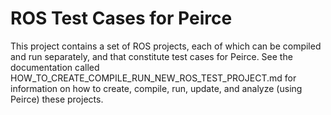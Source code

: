# ROS Test Cases for Peirce

This project contains a set of ROS projects, each of which can be compiled and run separately, and that constitute test cases for Peirce. See the documentation called HOW_TO_CREATE_COMPILE_RUN_NEW_ROS_TEST_PROJECT.md for information on how to create, compile, run, update, and analyze (using Peirce) these projects.